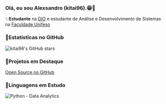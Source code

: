 ### Olá, eu sou Alexsandro (kitai96).😁🌈

✨**Estudante** na [DIO](https://dio.me) e estudante de Análise e Desenvolvimento de Sistemas na [Faculdade Unifeso](https://www.unifeso.edu.br/)

### 👔Estatísticas no GitHub

![kitai96's GitHub stars](https://github.com/Kitai96?tab=stars)

### 📌Projetos em Destaque

[Open Source no GitHub](https://github.com/Kitai96/dio-lab-open-source)

### 🐍Linguagens em Estudo

![Python - Data Analytics](https://web.dio.me/track/bootcamp-squadio)
